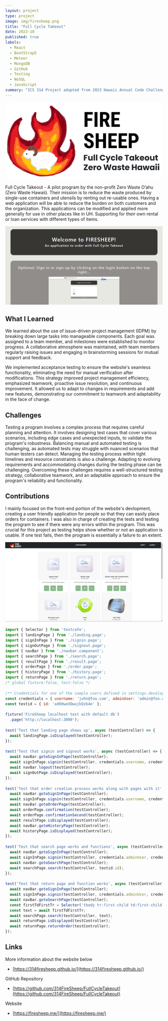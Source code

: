 ```yaml
---
layout: project
type: project
image: img/firesheep.png
title: "Full Cycle Takeout"
date: 2023-10
published: true
labels:
  - React
  - BootStrap5
  - Meteor
  - MongoDB
  - GitHub
  - Testing
  - NoSQL
  - JavaScript
summary: "ICS 314 Project adapted from 2023 Hawaii Annual Code Challenge Project"
---
```


<img class="img-fluid" src="../img/FireSheep-FCTWhite.png">

Full Cycle Takeout - A pilot program by the non-profit Zero Waste O’ahu (Zero Waste Hawaii). Their mission is to reduce the waste produced by single-use containers and utensils by renting out re-usable ones. Having a web application will be able to reduce the burden on both customers and the organization. This applications can be modified and applied more generally for use in other places like in UH. Supporting for their own rental or loan services with different types of items.

<img class="img-fluid" src="../img/Landing-Final.png">

## What I Learned

We learned about the use of issue-driven project management (IDPM) by breaking down large tasks into manageable components. Each goal was assigned to a team member, and milestones were established to monitor progress. A collaborative atmosphere was maintained, with team members regularly raising issues and engaging in brainstorming sessions for mutual support and feedback.

We implemented acceptance testing to ensure the website's seamless functionality, eliminating the need for manual verification after modifications. This strategy improved project management efficiency, emphasized teamwork, proactive issue resolution, and continuous improvement. It allowed us to adapt to changes in requirements and add new features, demonstrating our commitment to teamwork and adaptability in the face of change.

## Challenges

Testing a program involves a complex process that requires careful planning and attention. It involves designing test cases that cover various scenarios, including edge cases and unexpected inputs, to validate the program's robustness. Balancing manual and automated testing is challenging, as automated tests may struggle with nuanced scenarios that human testers can detect. Managing the testing process within tight timelines and resource constraints is also a challenge. Adapting to evolving requirements and accommodating changes during the testing phase can be challenging. Overcoming these challenges requires a well-structured testing strategy, collaborative teamwork, and an adaptable approach to ensure the program's reliability and functionality.

## Contributions

I mainly focused on the front-end portion of the website's devlopment, creating a user friendly application for people so that they can easily place orders for containers. I was also in charge of creating the tests and testing the program to see if there were any errors within the program. This was crucial for this project as testing helps show whether or not an application is usable. If one test fails, then the program is essentially a failure to an extent. 

<img class="img-fluid" src="../img/Order-Prototype1.png">

```js
import { Selector } from 'testcafe';
import { landingPage } from './landing.page';
import { signInPage } from './signin.page';
import { signOutPage } from './signout.page';
import { navBar } from './navbar.component';
import { searchPage } from './search.page';
import { resultPage } from './result.page';
import { orderPage } from './order.page';
import { historyPage } from './history.page';
import { returnPage } from './return.page';
/* global fixture:false, test:false */

/** Credentials for one of the sample users defined in settings.development.json. */
const credentials = { username: 'john@foo.com', adminUser: 'admin@foo.com', password: 'changeme' };
const testid = { id: 'ad69woXDwujkQzb4e' };

fixture('FireSheep localhost test with default db')
  .page('http://localhost:3000');

test('Test that landing page shows up', async (testController) => {
  await landingPage.isDisplayed(testController);
});

test('Test that signin and signout works', async (testController) => {
  await navBar.gotoSignInPage(testController);
  await signInPage.signin(testController, credentials.username, credentials.password);
  await navBar.logout(testController);
  await signOutPage.isDisplayed(testController);
});

test('Test that order creation process works along with pages with it', async (testController) => {
  await navBar.gotoSignInPage(testController);
  await signInPage.signin(testController, credentials.username, credentials.password);
  await navBar.gotoOrderPage(testController);
  await orderPage.confirmation(testController);
  await orderPage.confirmationSecond(testController);
  await resultPage.isDisplayed(testController);
  await navBar.gotoHistoryPage(testController);
  await historyPage.isDisplayed(testController);
});

test('Test that search page works and functions', async (testController) => {
  await navBar.gotoSignInPage(testController);
  await signInPage.signin(testController, credentials.adminUser, credentials.password);
  await navBar.gotoSearchPage(testController);
  await searchPage.search(testController, testid.id);
});

test('Test that return page and function works', async (testController) => {
  await navBar.gotoSignInPage(testController);
  await signInPage.signin(testController, credentials.adminUser, credentials.password);
  await navBar.gotoSearchPage(testController);
  const firstTdFirstTr = Selector('tbody tr:first-child td:first-child').innerText;
  const text = await firstTdFirstTr;
  await searchPage.search(testController, text);
  await returnPage.isDisplayed(testController);
  await returnPage.returnOrder(testController);
});
```
## Links

More information about the website below
- [https://314firesheep.github.io/](https://314firesheep.github.io/)

GitHub Repository
- [https://github.com/314FireSheep/FullCycleTakeout](https://github.com/314FireSheep/FullCycleTakeout)

Website
- [https://firesheep.me/](https://firesheep.me/)